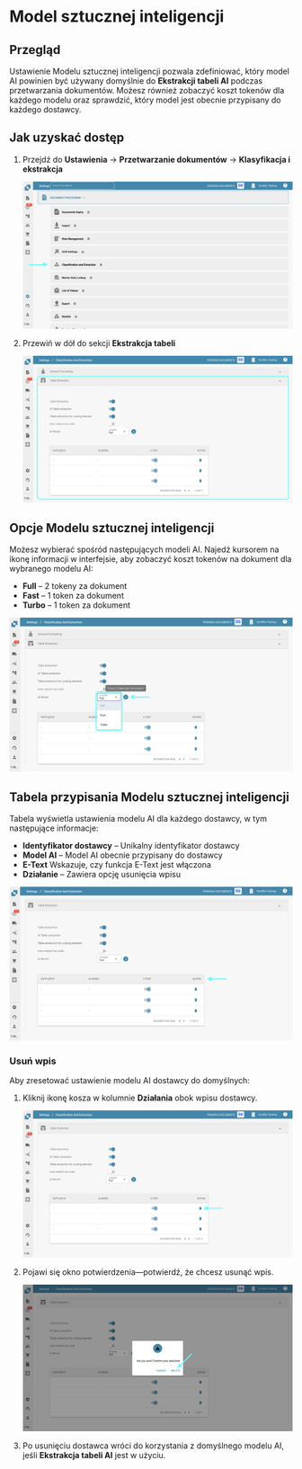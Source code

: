 # Model sztucznej inteligencji

## Przegląd

Ustawienie Modelu sztucznej inteligencji pozwala zdefiniować, który model AI powinien być używany domyślnie do **Ekstrakcji tabeli AI** podczas przetwarzania dokumentów. Możesz również zobaczyć koszt tokenów dla każdego modelu oraz sprawdzić, który model jest obecnie przypisany do każdego dostawcy.

## Jak uzyskać dostęp

1.  Przejdź do **Ustawienia** → **Przetwarzanie dokumentów** → **Klasyfikacja i ekstrakcja**

    ![](https://raw.githubusercontent.com/Fellow-Consulting-AG/docbits/refs/heads/main/readme/.gitbook/assets/settings_classification_and_extraction.png)
2.  Przewiń w dół do sekcji **Ekstrakcja tabeli**

    ![](https://raw.githubusercontent.com/Fellow-Consulting-AG/docbits/refs/heads/main/readme/.gitbook/assets/ai_model_1.png)

## Opcje Modelu sztucznej inteligencji

Możesz wybierać spośród następujących modeli AI. Najedź kursorem na ikonę informacji w interfejsie, aby zobaczyć koszt tokenów na dokument dla wybranego modelu AI:

* **Full** – 2 tokeny za dokument
* **Fast** – 1 token za dokument
* **Turbo** – 1 token za dokument

![](https://raw.githubusercontent.com/Fellow-Consulting-AG/docbits/refs/heads/main/readme/.gitbook/assets/ai_model_2.png)

## Tabela przypisania Modelu sztucznej inteligencji

Tabela wyświetla ustawienia modelu AI dla każdego dostawcy, w tym następujące informacje:

* **Identyfikator dostawcy** – Unikalny identyfikator dostawcy
* **Model AI** – Model AI obecnie przypisany do dostawcy
* **E-Text** Wskazuje, czy funkcja E-Text jest włączona
* **Działanie** – Zawiera opcję usunięcia wpisu

![](https://raw.githubusercontent.com/Fellow-Consulting-AG/docbits/refs/heads/main/readme/.gitbook/assets/ai_model_3.png)

### Usuń wpis

Aby zresetować ustawienie modelu AI dostawcy do domyślnych:

1.  Kliknij ikonę kosza w kolumnie **Działania** obok wpisu dostawcy.

    ![](https://raw.githubusercontent.com/Fellow-Consulting-AG/docbits/refs/heads/main/readme/.gitbook/assets/ai_model_4.png)
2.  Pojawi się okno potwierdzenia—potwierdź, że chcesz usunąć wpis.

    ![](https://raw.githubusercontent.com/Fellow-Consulting-AG/docbits/refs/heads/main/readme/.gitbook/assets/ai_model_5.png)
3. Po usunięciu dostawca wróci do korzystania z domyślnego modelu AI, jeśli **Ekstrakcja tabeli AI** jest w użyciu.
